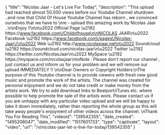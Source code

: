 {
    "title": "Nicolas Jaar - Let's Live For Today",
    "description": "This upload had reached almost 50.000 views before our Youtube Channel shutdown ..and now that Child Of House Youtube Channel has reborn , we convinced ourselves that we have to \nre - upload this amazing work by Nicolas Jaar ..\n\nEnjoy !!\n\n\u2022 Official Page \u2192 https:\/\/www.facebook.com\/Childofhouse\n\nNICOLAS JAAR\n\u2022 Facebook \u2192 https:\/\/www.facebook.com\/pages\/Nicolas-Jaar\/\n\u2022 Web \u2192 http:\/\/www.nicolasjaar.net\n\u2022 Soundcloud \u2192 https:\/\/soundcloud.com\/nicolas-jaar\n\u2022 Twitter \u2192 https:\/\/twitter.com\/NicolasJaar\n\u2022 MySpace \u2192 https:\/\/myspace.com\/nicolasjaar\n\nNote : Please don't report our channel , just contact us and inform us for your problem and we will remove our upload IMMEDIATELY !! \n\nDear Owners or Copyright Holders:\nThe purpose of this Youtube channel is to provide viewers with fresh new good music and promote the work of the artists. The channel was created for personal enjoyment and we do not take credit or make money from the artists work. We try to add download links to Beatport\/iTunes etc. where possible to help promote the sale of the artists work. Please contact us if you are unhappy with any particular video upload and we will be happy to take it down immediately, rather than reporting the whole group as this will take away people's enjoyment of other videos across the channel. \nThank You For Reading This",
    "videoid": "139542355",
    "date_created": "1495208047",
    "date_modified": "1517601733",
    "type": "captivate",
    "layout": "video",
    "url": "\/v\/nicolas-jaar-let-s-live-for-today\/139542355"
}